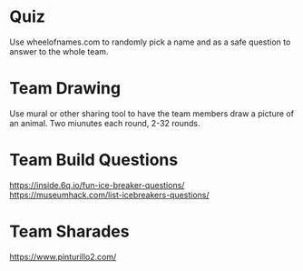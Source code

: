 # Quiz
Use wheelofnames.com to randomly pick a name and as a safe question to answer to the whole team.

# Team Drawing
Use mural or other sharing tool to have the team members draw a picture of an animal.  Two miunutes each round, 2-32 rounds.

# Team Build Questions
https://inside.6q.io/fun-ice-breaker-questions/
https://museumhack.com/list-icebreakers-questions/

# Team Sharades
https://www.pinturillo2.com/




